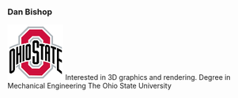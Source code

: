 ### __Dan Bishop__

![OSU Logo](/images/osu.png)
Interested in 3D graphics and rendering.  Degree in Mechanical Engineering
The Ohio State University
